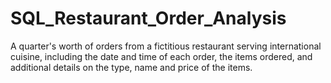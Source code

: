 # SQL_Restaurant_Order_Analysis
A quarter's worth of orders from a fictitious restaurant serving international cuisine, including the date and time of each order, the items ordered, and additional details on the type, name and price of the items.
